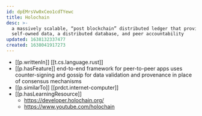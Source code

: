 ```yaml
---
id: dpEMrsVw0xCeo1cdTYewc
title: Holochain
desc: >-
  a massively scalable, “post blockchain” distributed ledger that provides
  self-owned data, a distributed database, and peer accountability
updated: 1638132337477
created: 1638041917273
---
```




- [[p.writtenIn]] [[t.cs.language.rust]]
- [[p.hasFeature]] end-to-end framework for peer-to-peer apps uses counter-signing and gossip for data validation and provenance in place of consensus mechanisms
- [[p.similarTo]] [[prdct.internet-computer]]
- [[p.hasLearningResource]] 
  - https://developer.holochain.org/
  - https://www.youtube.com/holochain
